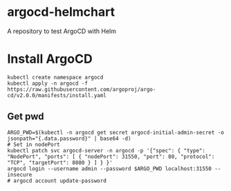 # argocd-helmchart
A repository to test ArgoCD with Helm

# Install ArgoCD

```shell
kubectl create namespace argocd
kubectl apply -n argocd -f https://raw.githubusercontent.com/argoproj/argo-cd/v2.0.0/manifests/install.yaml
```

## Get pwd

```shell
ARGO_PWD=$(kubectl -n argocd get secret argocd-initial-admin-secret -o jsonpath="{.data.password}" | base64 -d)
# Set in nodePort
kubectl patch svc argocd-server -n argocd -p '{"spec": { "type": "NodePort", "ports": [ { "nodePort": 31550, "port": 80, "protocol": "TCP", "targetPort": 8080 } ] } }'
argocd login --username admin --password $ARGO_PWD localhost:31550 --insecure
# argocd account update-password
```

